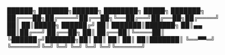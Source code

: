 

 ██████╗ ███████╗██████╗ ████████╗ █████╗ ███████╗
██╔═══██╗██╔════╝██╔══██╗╚══██╔══╝██╔══██╗██╔════╝
██║   ██║█████╗  ██████╔╝   ██║   ███████║███████╗
██║▄▄ ██║██╔══╝  ██╔══██╗   ██║   ██╔══██║╚════██║
╚██████╔╝███████╗██║  ██║   ██║   ██║  ██║███████║
 ╚══▀▀═╝ ╚══════╝╚═╝  ╚═╝   ╚═╝   ╚═╝  ╚═╝╚══════╝
                                                  


